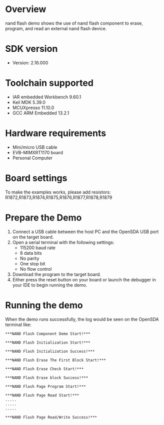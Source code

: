 Overview
========
nand flash demo shows the use of nand flash component to erase, program, and read an
external nand flash device.

SDK version
===========
- Version: 2.16.000

Toolchain supported
===================
- IAR embedded Workbench  9.60.1
- Keil MDK  5.39.0
- MCUXpresso  11.10.0
- GCC ARM Embedded  13.2.1

Hardware requirements
=====================
- Mini/micro USB cable
- EVB-MIMXRT1170 board
- Personal Computer

Board settings
==============
To make the examples works, please add resistors:
R1872,R1873,R1874,R1875,R1876,R1877,R1878,R1879

Prepare the Demo
================
1.  Connect a USB cable between the host PC and the OpenSDA USB port on the target board.
2.  Open a serial terminal with the following settings:
    - 115200 baud rate
    - 8 data bits
    - No parity
    - One stop bit
    - No flow control
3.  Download the program to the target board.
4.  Either press the reset button on your board or launch the debugger in your IDE to begin running the demo.

Running the demo
================
When the demo runs successfully, the log would be seen on the OpenSDA terminal like:

~~~~~~~~~~~~~~~~~~~~~~~~~~~~~~~~~~~~~~~~~
***NAND Flash Component Demo Start!***

***NAND Flash Initialization Start!***

***NAND Flash Initialization Success!***

***NAND Flash Erase The First Block Start!***

***NAND Flash Erase Check Start!***

***NAND Flash Erase block Success!***

***NAND Flash Page Program Start!***

***NAND Flash Page Read Start!***
.....
.....
.....

***NAND Flash Page Read/Write Success!***

~~~~~~~~~~~~~~~~~~~~~~~~~~~~~~~~~~~~~~~~~
